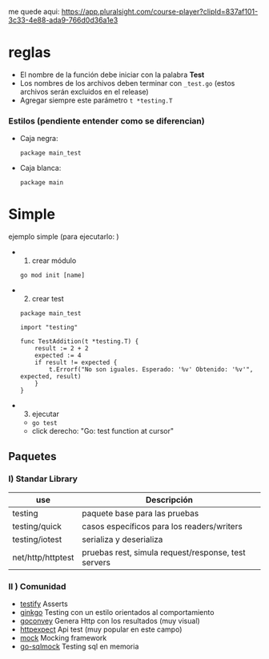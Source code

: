 me quede  aqui: https://app.pluralsight.com/course-player?clipId=837af101-3c33-4e88-ada9-766d0d36a1e3

# reglas
- El nombre de la función debe iniciar con la palabra **Test** 
- Los nombres de los archivos deben terminar con `_test.go` (estos archivos serán excluidos en el release)
- Agregar siempre este parámetro `t *testing.T`
### Estilos (pendiente entender como se diferencian)
- Caja negra:
    ```
    package main_test
    ```
- Caja blanca:
    ```
    package main 
    ```

# Simple
ejemplo simple (para ejecutarlo: )
- 1. crear módulo
    ```
    go mod init [name]
    ```
- 2. crear test
    ```
    package main_test

    import "testing"

    func TestAddition(t *testing.T) {
        result := 2 + 2
        expected := 4
        if result != expected {
            t.Errorf("No son iguales. Esperado: '%v' Obtenido: '%v'", expected, result)
        }
    }

    ```
- 3. ejecutar
    - `go test`
    - click derecho: "Go: test function at cursor"



## Paquetes
### I) Standar Library

| use               | Descripción                                         |
|-------------------|-----------------------------------------------------|
| testing           | paquete base para las pruebas                       |
| testing/quick     | casos específicos para los readers/writers          |
| testing/iotest    | serializa y deserializa                             |
| net/http/httptest | pruebas rest, simula request/response, test servers |

		
	
### II ) Comunidad
- [testify](https://github.com/stretchr/testify) Asserts
- [ginkgo](https://github.com/onsi/ginkgo) Testing con un estilo orientados al comportamiento
- [goconvey](https://github.com/smartystreets/goconvey) Genera Http con los resultados (muy visual)
- [httpexpect](https://github.com/gavv/httpexpect) Api test (muy popular en este campo)
- [mock](https://github.com/golang/mock) Mocking framework
- [go-sqlmock](https://github.com/DATA-DOG/go-sqlmock) Testing sql en memoria